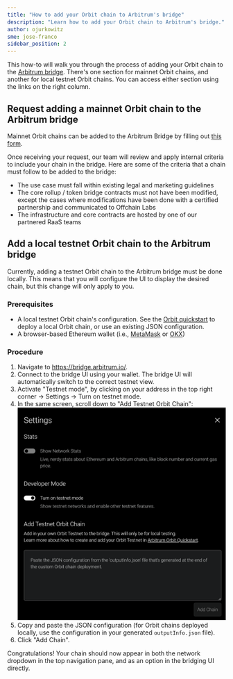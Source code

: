 ```yaml
---
title: "How to add your Orbit chain to Arbitrum's bridge"
description: "Learn how to add your Orbit chain to Arbitrum's bridge."
author: ojurkowitz
sme: jose-franco
sidebar_position: 2
---
```


This how-to will walk you through the process of adding your Orbit chain to the [Arbitrum bridge](https://bridge.arbitrum.io/). There's one section for mainnet Orbit chains, and another for local testnet Orbit chains. You can access either section using the links on the right column.

## Request adding a mainnet Orbit chain to the Arbitrum bridge

Mainnet Orbit chains can be added to the Arbitrum Bridge by filling out [this form](https://github.com/OffchainLabs/arbitrum-token-bridge/issues/new/choose).

Once receiving your request, our team will review and apply internal criteria to include your chain in the bridge. Here are some of the criteria that a chain must follow to be added to the bridge:

- The use case must fall within existing legal and marketing guidelines
- The core rollup / token bridge contracts must not have been modified, except the cases where modifications have been done with a certified partnership and communicated to Offchain Labs
- The infrastructure and core contracts are hosted by one of our partnered RaaS teams

## Add a local testnet Orbit chain to the Arbitrum bridge

Currently, adding a testnet Orbit chain to the Arbitrum bridge must be done locally. This means that you will configure the UI to display the desired chain, but this change will only apply to you.

### Prerequisites

- A local testnet Orbit chain's configuration. See the [Orbit quickstart](/launch-orbit-chain/orbit-quickstart.md) to deploy a local Orbit chain, or use an existing JSON configuration.
- A browser-based Ethereum wallet (i.e., [MetaMask](https://metamask.io/) or [OKX](https://www.okx.com/))

### Procedure

1. Navigate to https://bridge.arbitrum.io/.
2. Connect to the bridge UI using your wallet. The bridge UI will automatically switch to the correct testnet view.
3. Activate "Testnet mode", by clicking on your address in the top right corner -> Settings -> Turn on testnet mode.
4. In the same screen, scroll down to "Add Testnet Orbit Chain":
   ![Orbit Bridge](../assets/orbit-bridge-testnet-mode.png)
5. Copy and paste the JSON configuration (for Orbit chains deployed locally, use the configuration in your generated `outputInfo.json` file).
6. Click "Add Chain".

Congratulations! Your chain should now appear in both the network dropdown in the top navigation pane, and as an option in the bridging UI directly.

